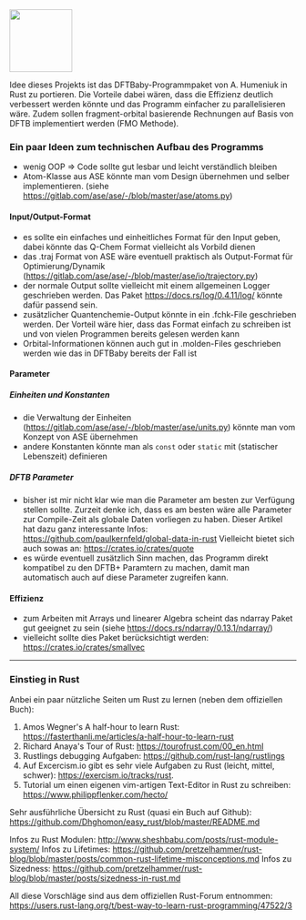 <div align="left">
  <img src="https://github.com/hochej/tincr/blob/master/tincr.svg" height="110"/>
</div>

Idee dieses Projekts ist das DFTBaby-Programmpaket von A. Humeniuk 
in Rust zu portieren. Die Vorteile dabei wären, dass die Effizienz deutlich
verbessert werden könnte und das Programm einfacher zu parallelisieren wäre.
Zudem sollen fragment-orbital basierende Rechnungen auf Basis von DFTB
implementiert werden (FMO Methode).

### Ein paar Ideen zum technischen Aufbau des Programms
- wenig OOP => Code sollte gut lesbar und leicht verständlich bleiben
- Atom-Klasse aus ASE könnte man vom Design übernehmen und selber implementieren.
 (siehe https://gitlab.com/ase/ase/-/blob/master/ase/atoms.py)


#### Input/Output-Format
- es sollte ein einfaches und einheitliches Format für den Input geben,
dabei könnte das Q-Chem Format vielleicht als Vorbild dienen
- das .traj Format von ASE wäre eventuell praktisch als Output-Format
für Optimierung/Dynamik (https://gitlab.com/ase/ase/-/blob/master/ase/io/trajectory.py)
- der normale Output sollte vielleicht mit einem allgemeinen Logger geschrieben werden. 
Das Paket https://docs.rs/log/0.4.11/log/ könnte dafür passend sein.  
- zusätzlicher Quantenchemie-Output könnte in ein .fchk-File geschrieben werden. Der Vorteil wäre hier,
dass das Format einfach zu schreiben ist und von vielen Programmen bereits gelesen werden kann
- Orbital-Informationen können auch gut in .molden-Files geschrieben werden wie das in DFTBaby bereits der Fall ist

#### Parameter
##### Einheiten und Konstanten
- die Verwaltung der Einheiten (https://gitlab.com/ase/ase/-/blob/master/ase/units.py) könnte man vom Konzept
von ASE übernehmen
- andere Konstanten könnte man als `const` oder `static` mit (statischer Lebenszeit) definieren 
##### DFTB Parameter
- bisher ist mir nicht klar wie man die Parameter am besten zur Verfügung
stellen sollte. Zurzeit denke ich, dass es am besten wäre alle Parameter 
zur Compile-Zeit als globale Daten vorliegen zu haben. 
Dieser Artikel hat dazu ganz interessante Infos: https://github.com/paulkernfeld/global-data-in-rust
Vielleicht bietet sich auch sowas an: https://crates.io/crates/quote
 - es würde eventuell zusätzlich Sinn machen, das Programm direkt kompatibel zu den DFTB+ Paramtern zu machen,
 damit man automatisch auch auf diese Parameter zugreifen kann.

#### Effizienz
- zum Arbeiten mit Arrays und linearer Algebra scheint das ndarray Paket gut geeignet zu sein (siehe https://docs.rs/ndarray/0.13.1/ndarray/)
- vielleicht sollte dies Paket berücksichtigt werden: https://crates.io/crates/smallvec 
-----------------------------------
### Einstieg in Rust
Anbei ein paar nützliche Seiten um Rust zu lernen (neben dem offiziellen Buch):


1. Amos Wegner's A half-hour to learn Rust: https://fasterthanli.me/articles/a-half-hour-to-learn-rust
2. Richard Anaya's Tour of Rust: https://tourofrust.com/00_en.html
3. Rustlings debugging Aufgaben: https://github.com/rust-lang/rustlings
4. Auf Excercism.io gibt es sehr viele Aufgaben zu Rust (leicht, mittel, schwer): https://exercism.io/tracks/rust. 
5. Tutorial um einen eigenen vim-artigen Text-Editor in Rust zu schreiben: https://www.philippflenker.com/hecto/

Sehr ausführliche Übersicht zu Rust (quasi ein Buch auf Github): https://github.com/Dhghomon/easy_rust/blob/master/README.md 

Infos zu Rust Modulen: http://www.sheshbabu.com/posts/rust-module-system/
Infos zu Lifetimes: https://github.com/pretzelhammer/rust-blog/blob/master/posts/common-rust-lifetime-misconceptions.md
Infos zu Sizedness: https://github.com/pretzelhammer/rust-blog/blob/master/posts/sizedness-in-rust.md
 
All diese Vorschläge sind aus dem offiziellen Rust-Forum entnommen: https://users.rust-lang.org/t/best-way-to-learn-rust-programming/47522/3